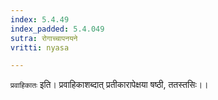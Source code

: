 ```yaml
---
index: 5.4.49
index_padded: 5.4.049
sutra: रोगाच्चापनयने
vritti: nyasa

---
```

`प्रवाहिकातः` इति। प्रवाहिकाशब्दात् प्रतीकारापेक्षया षष्ठी, ततस्तसिः।।